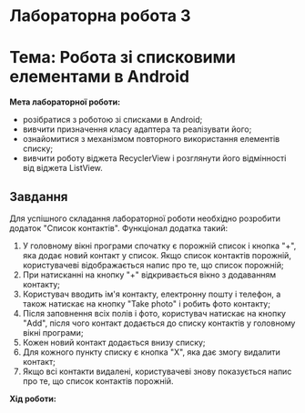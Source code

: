 # Лабораторна робота 3

# Тема: Робота зі списковими елементами в Android

**Мета лабораторної роботи:**

- розібратися з роботою зі списками в Android;
- вивчити призначення класу адаптера та реалізувати його;
- ознайомитися з механізмом повторного використання елементів списку;
- вивчити роботу віджета RecyclerView і розглянути його відмінності від віджета ListView.

## **Завдання**

Для успішного складання лабораторної роботи необхідно розробити додаток "Список контактів". Функціонал додатка такий:

1. У головному вікні програми спочатку є порожній список і кнопка "+", яка додає новий контакт у список. Якщо список контактів порожній, користувачеві відображається напис про те, що список порожній;
2. При натисканні на кнопку "+" відкривається вікно з додаванням контакту;
3. Користувач вводить ім'я контакту, електронну пошту і телефон, а також натискає на кнопку "Take photo" і робить фото контакту;
4. Після заповнення всіх полів і фото, користувач натискає на кнопку "Add", після чого контакт додається до списку контактів у головному вікні програми;
5. Кожен новий контакт додається внизу списку;
6. Для кожного пункту списку є кнопка "Х", яка дає змогу видалити контакт;
7. Якщо всі контакти видалені, користувачеві знову показується напис про те, що список контактів порожній.

**Хід роботи:**

